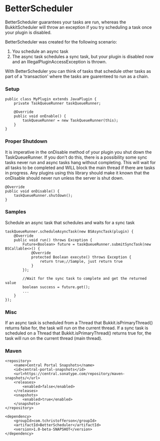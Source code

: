 # BetterScheduler
BetterScheduler guarantees your tasks are run, whereas the BukkitScheduler will throw an exception if you try scheduling a task once your plugin is disabled.

BetterScheduler was created for the following scenario:
1. You schedule an async task
2. The async task schedules a sync task, but your plugin is disabled now and an IllegalPluginAccessException is thrown.

With BetterScheduler you can think of tasks that schedule other tasks as part of a 'transaction' where the tasks are guarenteed to run as a chain.

### Setup
```
public class MyPlugin extends JavaPlugin {
    private TaskQueueRunner taskQueueRunner;
    
    @Override
    public void onEnable() {
        taskQueueRunner = new TaskQueueRunner(this);
    }
}
```

### Proper Shutdown
It is imperative in the onDisable method of your plugin you shut down the TaskQueueRunner.
If you don't do this, there is a possibility some sync tasks never run and async tasks hang without completing.
This will wait for all tasks to be completed and WILL block the main thread if there are tasks in progress.
Any plugins using this library should make it known that the onDisable should never run unless the server is shut down.
```
@Override
public void onDisable() {
    taskQueueRunner.shutdown();
}
```

### Samples
Schedule an async task that schedules and waits for a sync task
```
taskQueueRunner.scheduleAsyncTask(new BSAsyncTask(plugin) {
    @Override
    public void run() throws Exception {
        Future<Boolean> future = taskQueueRunner.submitSyncTask(new BSCallable<>() {
            @Override
            protected Boolean execute() throws Exception {
                return true;//Sample, just return true
            }
        });
        
        //Wait for the sync task to complete and get the returned value
        boolean success = future.get();
        ...
    }
});
```

### Misc
If an async task is scheduled from a Thread that Bukkit.isPrimaryThread() returns false for, the task will run on the current thread.
If a sync task is scheduled on a Thread that Bukkit.isPrimaryThread() returns true for, the task will run on the current thread (main thread).

### Maven
```
<repository>
    <name>Central Portal Snapshots</name>
    <id>central-portal-snapshots</id>
    <url>https://central.sonatype.com/repository/maven-snapshots/</url>
    <releases>
        <enabled>false</enabled>
    </releases>
    <snapshots>
        <enabled>true</enabled>
    </snapshots>
</repository>

<dependency>
    <groupId>com.tchristofferson</groupId>
    <artifactId>BetterScheduler</artifactId>
    <version>1.0-beta-SNAPSHOT</version>
</dependency>
```